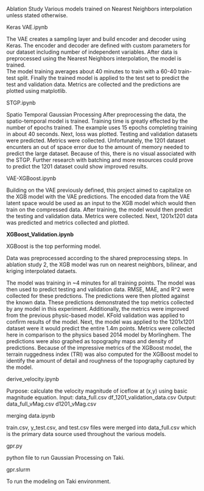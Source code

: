 Ablation Study
Various models trained on Nearest Neighbors interpolation unless stated otherwise. 

Keras VAE.ipynb

  The VAE creates a sampling layer and build encoder and decoder using Keras.
  The encoder and decoder are defined with custom parameters for our dataset including number of independent variables. 
  After data is preprocessed using the Nearest Neighbors interpolation, the model is trained.  
  The model training averages about 40 minutes to train with a 60-40 train-test split.
  Finally the trained model is applied to the test set to predict the test and validation data. Metrics are collected and the predictions are   plotted using matplotlib.


STGP.ipynb

  Spatio Temporal Gaussian Processing
  After preprocessing the data, the spatio-temporal model is trained. 
  Training time is greatly effected by the number of epochs trained. The example uses 15 epochs completing training in about 40 seconds. 
  Next, loss was plotted. 
  Testing and validation datasets were predicted. Metrics were collected. 
  Unfortunately, the 1201 dataset encunters an out of space error due to the amount of memory needed to predict the large dataset. 
  Because of this, there is no visual associated with the STGP. Further research with batching and more resources could prove to predict the 1201 dataset could show improved results.

VAE-XGBoost.ipynb

  Building on the VAE previously defined, this project aimed to capitalize on the XGB model with the VAE predictions.
  The encoded data from the VAE latent space would be used as an input to the XGB model which would then train on the compressed data. 
  After training, the model would then predict the testing and validation data. Metrics were collected. 
  Next, 1201x1201 data was predicted and metrics collected and plotted. 

**XGBoost_Validation.ipynb**

  XGBoost is the top performing model.

  Data was preprocessed according to the shared preprocessing steps. 
  In ablation study 2, the XGB model was run on nearest neighbors, bilinear, and kriging interpolated dataets. 

  The model was training in ~4 minutes for all training points. The model was then used to predict testing and validation data. RMSE, MAE, and R^2 were collected for these predctions. The predictions were then plotted against the known data. These predictions demonstrated the top metrics collected by any model in this experiment. Additionally, the metrics were improved from the previous physic-based model. 
  KFold validation was applied to confirm results of the model.
  Next, the model was applied to the 1201x1201 dataset were it would predict the entire 1.4m points. Metrics were collected here in comparison to the physics based 2014 model by Morlinghem. The predictions were also graphed as topography maps and density of predictions. 
  Because of the impressive metrics of the XGBoost model, the terrain ruggedness index (TRI) was also computed for the XGBoost model to identify the amount of detail and roughness of the topography captured by the model. 

derive_velocity.ipynb

  Purpose: calculate the velocity magnitude of iceflow at (x,y) using basic magnitude equation. 
  Input: 
        data_full.csv
        df_1201_validation_data.csv 
  Output: 
        data_full_vMag.csv
        d1201_vMag.csv

merging data.ipynb

  train.csv, y_test.csv, and test.csv files were merged into data_full.csv which is the primary data source used throughout the various models. 


gpr.py

  python file to run Gaussian Processing on Taki.

gpr.slurm

  To run the modeling on Taki environment.
